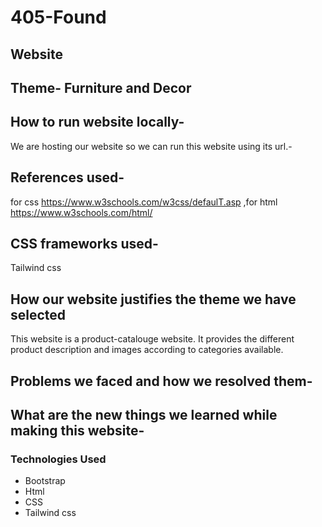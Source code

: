 # 405-Found
## Website
## Theme- Furniture and Decor 

## How to run website locally-
We are hosting our website so we can run this website using its url.- 

## References used-
for css https://www.w3schools.com/w3css/defaulT.asp 
,for html https://www.w3schools.com/html/


## CSS frameworks used-
Tailwind css



## How our website justifies the theme we have selected
This website is a product-catalouge website. It provides the different product description and images according to categories available. 

## Problems we faced and how we resolved them-



## What are the new things we learned while making this website-






### Technologies Used
- Bootstrap
- Html
- CSS
- Tailwind css
